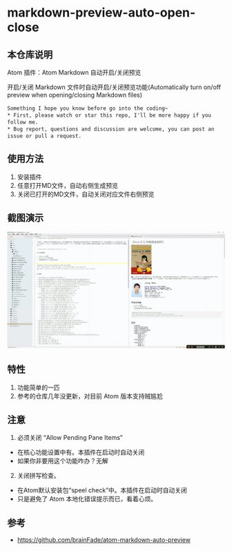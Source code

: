 # markdown-preview-auto-open-close


## 本仓库说明

Atom 插件：Atom Markdown 自动开启/关闭预览

开启/关闭 Markdown 文件时自动开启/关闭预览功能(Automatically turn on/off preview when opening/closing Markdown files)

```
Something I hope you know before go into the coding~
* First, please watch or star this repo, I'll be more happy if you follow me.
* Bug report, questions and discussion are welcome, you can post an issue or pull a request.
```


## 使用方法

1. 安装插件
2. 任意打开MD文件，自动右侧生成预览
3. 关闭已打开的MD文件，自动关闭对应文件右侧预览

## 截图演示

![20190822_145951_69](image/20190822_145951_69.gif)

## 特性

1. 功能简单的一匹
2. 参考的仓库几年没更新，对目前 Atom 版本支持贼尴尬

## 注意

1. 必须关闭 “Allow Pending Pane Items”
  - 在核心功能设置中有。本插件在启动时自动关闭
  - 如果你非要用这个功能咋办？无解
2. 关闭拼写检查。
  - 在Atom默认安装包“speel check”中。本插件在启动时自动关闭
  - 只是避免了 Atom 本地化错误提示而已，看着心烦。


## 参考

* <https://github.com/brainFade/atom-markdown-auto-preview>
